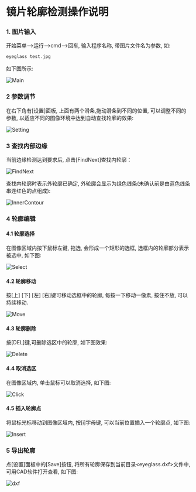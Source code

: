 # 镜片轮廓检测操作说明

### 1. 图片输入

开始菜单-->运行-->cmd-->回车, 输入程序名称, 带图片文件名为参数, 如:

```c++
eyeglass test.jpg
```

如下图所示:

![Main](screenshot\Main.png)

### 2 参数调节

在右下角有[设置]面板, 上面有两个滑条,拖动滑条到不同的位置, 可以调整不同的参数, 以适应不同的图像环境中达到自动查找轮廓的效果:

![Setting](screenshot\Setting.png)

### 3 查找内部边缘

当前边缘检测达到要求后, 点击[FindNext]查找内轮廓：

![FindNext](screenshot\FindNext.png)

查找内轮廓时表示外轮廓已确定, 外轮廓会显示为绿色线条(未确认前是由蓝色线条串连红色的点组成):

![InnerContour](screenshot\InnerContour.png)

### 4 轮廓编辑

#### 4.1 轮廓选择

在图像区域内按下鼠标左键, 拖选, 会形成一个矩形的选框, 选框内的轮廓部分表示被选中, 如下图:

![Select](screenshot\Select.png)

#### 4.2 轮廓移动

按[上] [下] [左] [右]键可移动选框中的轮廓, 每按一下移动一像素, 按住不放, 可以持续移动.

![Move](screenshot\Move.png)

#### 4.3 轮廓删除

按[DEL]键,可删除选区中的轮廓, 如下图效果:

![Delete](screenshot\Delete.png)

#### 4.4 取消选区

在图像区域内, 单击鼠标可以取消选择, 如下图:

![Click](screenshot\Click.png)

#### 4.5 插入轮廓点

将鼠标光标移动到图像区域内, 按[i]字母键, 可以当前位置插入一个轮廓点, 如下图:

![Insert](screenshot\Insert.png)

### 5 导出轮廓

点[设置]面板中的[Save]按钮, 将所有轮廓保存到当前目录<eyeglass.dxf>文件中, 可用CAD软件打开查看, 如下图:

![dxf](screenshot\dxf.png)

